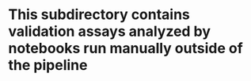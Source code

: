 # This subdirectory contains validation assays analyzed by notebooks run manually outside of the pipeline
